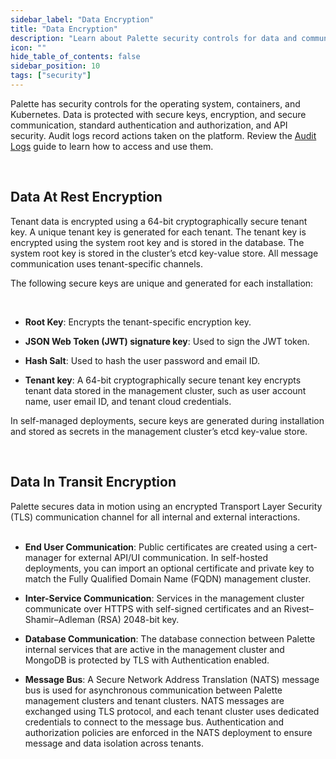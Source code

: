 ```yaml
---
sidebar_label: "Data Encryption"
title: "Data Encryption"
description: "Learn about Palette security controls for data and communications."
icon: ""
hide_table_of_contents: false
sidebar_position: 10
tags: ["security"]
---
```


Palette has security controls for the operating system, containers, and Kubernetes. Data is protected with secure keys,
encryption, and secure communication, standard authentication and authorization, and API security. Audit logs record
actions taken on the platform. Review the [Audit Logs](../../audit-logs/audit-logs.md) guide to learn how to access and
use them.

<br />

## Data At Rest Encryption

Tenant data is encrypted using a 64-bit cryptographically secure tenant key. A unique tenant key is generated for each
tenant. The tenant key is encrypted using the system root key and is stored in the database. The system root key is
stored in the cluster’s etcd key-value store. All message communication uses tenant-specific channels.

The following secure keys are unique and generated for each installation:

<br />

- **Root Key**: Encrypts the tenant-specific encryption key.

- **JSON Web Token (JWT) signature key**: Used to sign the JWT token.

- **Hash Salt**: Used to hash the user password and email ID.

- **Tenant key**: A 64-bit cryptographically secure tenant key encrypts tenant data stored in the management cluster,
  such as user account name, user email ID, and tenant cloud credentials.

In self-managed deployments, secure keys are generated during installation and stored as secrets in the management
cluster’s etcd key-value store.

<br />

## Data In Transit Encryption

Palette secures data in motion using an encrypted Transport Layer Security (TLS) communication channel for all internal
and external interactions.<br /><br />

- **End User Communication**: Public certificates are created using a cert-manager for external API/UI communication. In
  self-hosted deployments, you can import an optional certificate and private key to match the Fully Qualified Domain
  Name (FQDN) management cluster.

- **Inter-Service Communication**: Services in the management cluster communicate over HTTPS with self-signed
  certificates and an Rivest–Shamir–Adleman (RSA) 2048-bit key.

- **Database Communication**: The database connection between Palette internal services that are active in the
  management cluster and MongoDB is protected by TLS with Authentication enabled.

- **Message Bus**: A Secure Network Address Translation (NATS) message bus is used for asynchronous communication
  between Palette management clusters and tenant clusters. NATS messages are exchanged using TLS protocol, and each
  tenant cluster uses dedicated credentials to connect to the message bus. Authentication and authorization policies are
  enforced in the NATS deployment to ensure message and data isolation across tenants.
